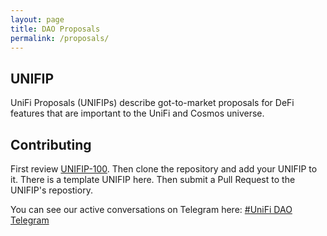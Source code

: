 ```yaml
---
layout: page
title: DAO Proposals
permalink: /proposals/
---
```


## UNIFIP
UniFi Proposals (UNIFIPs) describe got-to-market proposals for DeFi features that are important to the UniFi and Cosmos universe.

## Contributing
First review [UNIFIP-100](https://github.com/UniFiDAO/unifidao-proposals/blob/master/UNIFIP-100.md). Then clone the repository and add your UNIFIP to it. There is a template UNIFIP here. Then submit a Pull Request to the UNIFIP's repostiory.

You can see our active conversations on Telegram here:
[#UniFi DAO Telegram](https://t.me/joinchat/C_FPy0nbEGuCc6YoxwCdIg)
